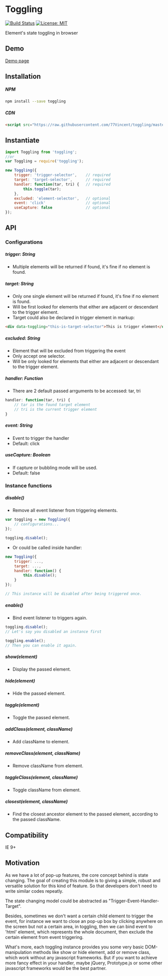 # Toggling

[![Build Status](https://travis-ci.org/77Vincent/toggling.svg?branch=master)](https://travis-ci.org/77Vincent/toggling)
[![License: MIT](https://img.shields.io/badge/License-MIT-yellow.svg)](https://opensource.org/licenses/MIT)

Element's state toggling in browser

## Demo
<a href="http://www.77webtech.com/toggling/">Demo page</a>

## Installation
##### NPM

```sh
npm install --save toggling
```

##### CDN

```html
<script src="https://raw.githubusercontent.com/77Vincent/toggling/master/toggling.min.js"></script>
```

## Instantiate

```js
import Toggling from 'toggling';
//or
var Toggling = require('toggling');

new Toggling({
    trigger: 'trigger-selector',    // required
    target: 'target-selector',      // required
    handler: function(tar, tri) {   // required
        this.toggle(tar);
    },
    excluded: 'element-selector',   // optional
    event: 'click'                  // optional
    useCapture: false               // optional
});
```

## API

### Configurations
##### trigger: String
* Multiple elements will be returned if found, it's fine if no element is found.

##### target: String
* Only one single element will be returned if found, it's fine if no element is found.
* Will be first looked for elements that either are adjacent or descendant to the trigger element.
* Target could also be declared in trigger element in markup:

```html
<div data-toggling="this-is-target-selector">This is trigger element</div>
```

##### excluded: String
* Element that will be excluded from triggering the event
* Only accept one selector.
* Will be only looked for elements that either are adjacent or descendant to the trigger element.

##### handler: Function
* There are 2 default passed arrguments to be accessed: tar, tri

```js
handler: function(tar, tri) {
    // tar is the found target element
    // tri is the current trigger element
}
```

##### event: String
* Event to trigger the handler
* Default: click

##### useCapture: Boolean
* If capture or bubbling mode will be used.
* Default: false

### Instance functions
##### disable()
* Remove all event listener from triggering elements.

```js
var toggling = new Toggling({
    // configurations...
});

toggling.disable();
```

* Or could be called inside handler:

```js
new Toggling({
    trigger: ...,
    target: ...,
    handler: function() {
        this.disable();
    }
});

// This instance will be disabled after being triggered once.
```

##### enable()
* Bind event listener to triggers again.

```js
toggling.disable();
// Let's say you disabled an instance first

toggling.enable();
// Then you can enable it again.
```

##### show(element)
* Display the passed element.

##### hide(element)
* Hide the passed element.

##### toggle(element)
* Toggle the passed element.

##### addClass(element, className)
* Add className to element.

##### removeClass(element, className)
* Remove className from element.

##### toggleClass(element, className)
* Toggle className from element.

##### closest(element, className)
* Find the closest ancestor element to the passed element, according to the passed className.

## Compatibility
IE 9+

## Motivation
As we have a lot of pop-up features, the core concept behind is state changing. The goal of creating this module is to giving a simple, robust and versatile solution for this kind of feature. So that developers don't need to write similar codes repeatly.

The state changing model could be abstracted as "Trigger-Event-Handler-Target".

Besides, sometimes we don't want a certain child element to trigger the event, for instance we want to close an pop-up box by clicking anywhere on the screen but not a certain area, in toggling, then we can bind event to 'html' element, which represents the whole document, then exclude the certain element from event triggering.

What's more, each toggling instance provides you some very basic DOM-manipulation methods like show or hide element, add or remove class, which work without any javascript frameworks. But if you want to achieve more fancy effect in your handler, maybe jQuery, Prototype.js or some other javascript frameworks would be the best partner.
